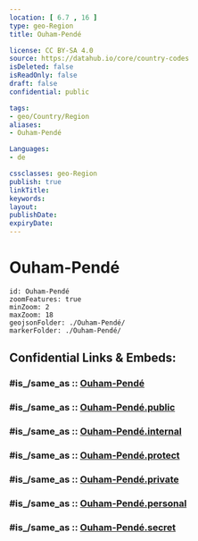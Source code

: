 ```yaml
---
location: [ 6.7 , 16 ] 
type: geo-Region
title: Ouham-Pendé

license: CC BY-SA 4.0
source: https://datahub.io/core/country-codes
isDeleted: false
isReadOnly: false
draft: false
confidential: public

tags:
- geo/Country/Region
aliases:
- Ouham-Pendé

Languages:
- de

cssclasses: geo-Region
publish: true
linkTitle: 
keywords: 
layout: 
publishDate: 
expiryDate: 
---
```


# Ouham-Pendé

```leaflet
id: Ouham-Pendé
zoomFeatures: true 
minZoom: 2 
maxZoom: 18
geojsonFolder: ./Ouham-Pendé/
markerFolder: ./Ouham-Pendé/
```


## Confidential Links & Embeds: 

### #is_/same_as :: [Ouham-Pendé](/_Standards/Earth/Continent/Africa/Africa~Central/Central_African_Rep/prefectures~Central_African_Rep/Ouham-Pendé.md) 

### #is_/same_as :: [Ouham-Pendé.public](/_public/Earth/Continent/Africa/Africa~Central/Central_African_Rep/prefectures~Central_African_Rep/Ouham-Pendé.public.md) 

### #is_/same_as :: [Ouham-Pendé.internal](/_internal/Earth/Continent/Africa/Africa~Central/Central_African_Rep/prefectures~Central_African_Rep/Ouham-Pendé.internal.md) 

### #is_/same_as :: [Ouham-Pendé.protect](/_protect/Earth/Continent/Africa/Africa~Central/Central_African_Rep/prefectures~Central_African_Rep/Ouham-Pendé.protect.md) 

### #is_/same_as :: [Ouham-Pendé.private](/_private/Earth/Continent/Africa/Africa~Central/Central_African_Rep/prefectures~Central_African_Rep/Ouham-Pendé.private.md) 

### #is_/same_as :: [Ouham-Pendé.personal](/_personal/Earth/Continent/Africa/Africa~Central/Central_African_Rep/prefectures~Central_African_Rep/Ouham-Pendé.personal.md) 

### #is_/same_as :: [Ouham-Pendé.secret](/_secret/Earth/Continent/Africa/Africa~Central/Central_African_Rep/prefectures~Central_African_Rep/Ouham-Pendé.secret.md)

